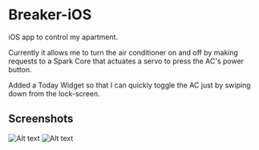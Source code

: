 # Breaker-iOS
iOS app to control my apartment.

Currently it allows me to turn the air conditioner on and off by making requests to a Spark Core that actuates a servo to press the AC's power button.

Added a Today Widget so that I can quickly toggle the AC just by swiping down from the lock-screen.

## Screenshots

![Alt text](http://i.imgur.com/UmrSM7T.png "Today Widget")
![Alt text](http://i.imgur.com/x3XycDq.png "App")

